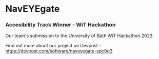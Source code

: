 # NavEYEgate
### Accesibility Track Winner - WiT Hackathon

Our team's submission to the University of Bath WiT Hackathon 2023.

Find out more about our project on Devpost - https://devpost.com/software/naveyegate-spc0q3
